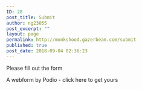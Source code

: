```yaml
---
ID: 28
post_title: Submit
author: ng23055
post_excerpt: ""
layout: page
permalink: http://monkshood.gazerbeam.com/submit
published: true
post_date: 2018-09-04 02:36:23
---
```

<script src="https://podio.com/webforms/21474441/1492564.js"></script> <script type="text/javascript"> _podioWebForm.render("1492564") </script> Please fill out the form
A webform by Podio - click here to get yours